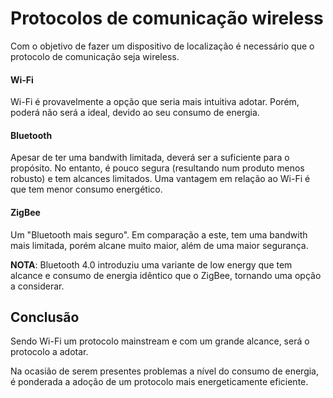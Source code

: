 # Protocolos de comunicação wireless
Com o objetivo de fazer um dispositivo de localização é necessário que o protocolo de
comunicação seja wireless.


#### Wi-Fi
Wi-Fi é provavelmente a opção que seria mais intuitiva adotar. Porém, poderá não será a ideal,
devido ao seu consumo de energia.


#### Bluetooth
Apesar de ter uma bandwith limitada, deverá ser a suficiente para o propósito. No entanto,
é pouco segura (resultando num produto menos robusto) e tem alcances limitados. Uma vantagem
em relação ao Wi-Fi é que tem menor consumo energético.


#### ZigBee
Um "Bluetooth mais seguro". Em comparação a este, tem uma bandwith mais limitada, porém alcane
muito maior, além de uma maior segurança.

**NOTA**: Bluetooth 4.0 introduziu uma variante de low energy que tem alcance e consumo de energia
idêntico que o ZigBee, tornando uma opção a considerar.


## Conclusão
Sendo Wi-Fi um protocolo mainstream e com um grande alcance, será o protocolo a adotar.

Na ocasião de serem presentes problemas a nível do consumo de energia, é ponderada a
adoção de um protocolo mais energeticamente eficiente.
